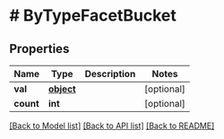 # # ByTypeFacetBucket

## Properties

Name | Type | Description | Notes
------------ | ------------- | ------------- | -------------
**val** | [**object**](.md) |  | [optional] 
**count** | **int** |  | [optional] 

[[Back to Model list]](../../README.md#documentation-for-models) [[Back to API list]](../../README.md#documentation-for-api-endpoints) [[Back to README]](../../README.md)


